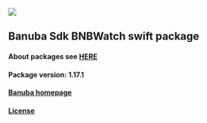 [![](https://www.banuba.com/hubfs/Banuba_November2018/Images/Banuba%20SDK.png)](https://docs.banuba.com/far-sdk/tutorials/development/basic_integration?platform=ios)

## Banuba Sdk BNBWatch swift package

#### About packages see [HERE](https://docs.banuba.com/far-sdk/tutorials/development/installation?platform=ios)

#### Package version: **1.17.1**

#### **[Banuba homepage](https://banuba.com)**

#### **[License](https://www.banuba.com/terms)**
